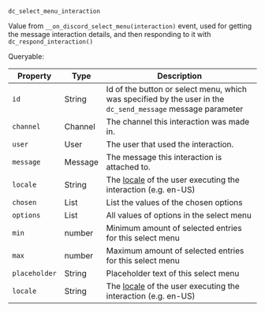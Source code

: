 `dc_select_menu_interaction`

Value from `__on_discord_select_menu(interaction)` event, used for getting the message interaction details, and then responding to it with `dc_respond_interaction()`

Queryable:

| Property      | Type    | Description                                                                                                            |
|---------------|---------|------------------------------------------------------------------------------------------------------------------------|
| `id`          | String  | Id of the button or select menu, which was specified by the user in the `dc_send_message` message parameter            |
| `channel`     | Channel | The channel this interaction was made in.                                                                              |
| `user`        | User    | The user that used the interaction.                                                                                    |
| `message`     | Message | The message this interaction is attached to.                                                                           |
| `locale`      | String  | The [locale](https://discord.com/developers/docs/reference#locales) of the user executing the interaction (e.g. en-US) |
| `chosen`      | List    | List the values of the chosen options                                                                                  |
| `options`     | List    | All values of options in the select menu                                                                               |
| `min`         | number  | Minimum amount of selected entries for this select menu                                                                |
| `max`         | number  | Maximum amount of selected entries for this select menu                                                                |
| `placeholder` | String  | Placeholder text of this select menu                                                                                   |
| `locale`      | String  | The [locale](https://discord.com/developers/docs/reference#locales) of the user executing the interaction (e.g. en-US) |